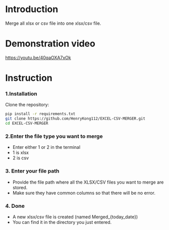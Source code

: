 # Introduction
Merge all xlsx or csv file into one xlsx/csv file.
# Demonstration video
https://youtu.be/40qaOXA7xOk
# Instruction
### 1.Installation
Clone the repository:
```bash
pip install -r requirements.txt
git clone https://github.com/HenryKong112/EXCEL-CSV-MERGER.git
cd EXCEL-CSV-MERGER
```
### 2.Enter the file type you want to merge

- Enter either 1 or 2 in the terminal
- 1 is xlsx
- 2 is csv

### 3. Enter your file path

- Provide the file path where all the XLSX/CSV files you want to merge are stored.
- Make sure they have common columns so that there will be no error.

### 4. Done

- A new xlsx/csv file is created (named Merged_{today_date})
- You can find it in the directory you just entered.

